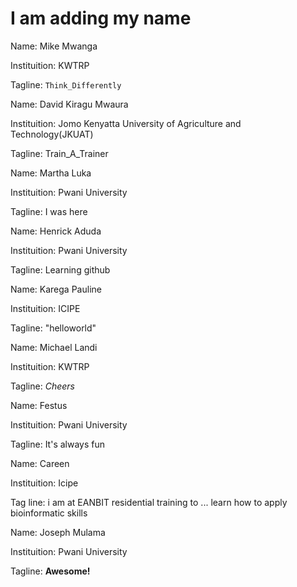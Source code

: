 # I am adding my name


Name: Mike Mwanga

Instituition: KWTRP

Tagline: `Think_Differently`


Name: David Kiragu Mwaura

Instituition: Jomo Kenyatta University of Agriculture and Technology(JKUAT)

Tagline: Train_A_Trainer

Name: Martha Luka

Instituition: Pwani University

Tagline: I was here

Name: Henrick Aduda

Instituition: Pwani University

Tagline: Learning github

Name: Karega Pauline

Instituition: ICIPE

Tagline: "helloworld"

Name: Michael Landi 

Instituition: KWTRP

Tagline: *Cheers*

Name: Festus 

Instituition: Pwani University

Tagline: It's always fun

Name: Careen 

Instituition: Icipe 

Tag line: i am at EANBIT residential training  to ... learn  how to apply bioinformatic skills 

Name: Joseph Mulama 

Instituition: Pwani University 

Tagline: **Awesome!**

